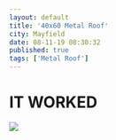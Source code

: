 ```yaml
---
layout: default
title: '40x60 Metal Roof'
city: Mayfield
date: 08-11-19 08:30:32
published: true
tags: ['Metal Roof']
---
```


<h1>IT WORKED</h1>
<a href="https://jlroofs.github.io"><img src="{{ site.url }}/assets/projects/Mayfield-08-19/IMG_20190809_124149.jpg"
